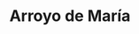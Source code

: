 ---
title: Arroyo de María
nombre_comunidad: Arroyo de María
municipio: San Jacinto
departamento: Bolívar
descripcion: >-
  La comunidad de Arroyo María inicia su historia en 1920 con la llegada de 5
  familias Leones Arrieta, Leones, Díaz y Mercado, los cuales iniciaron con la
  tumba de monte para el establecimiento de terrenos aptos para los cultivos y
  la crianza de ganado. Este terreno baldío que era montañoso fue la oportunidad
  de estas familias de tener un terreno para desarrollar su actividad
  agropecuaria.

  Está rodeada por el Cerro de Maco, Cerro de los Chivos, Cerro de Morena, y
  tiene diversos arroyos que la traspasan de un lugar a otro.

  Esta comunidad se caracterizó por ser pionera en los procesos organizativos,
  ya que para el año de 1944 habían iniciado con la creación de una junta de
  acción comunal que recibió el nombre del Amparo. Esta forma organizativa
  empezó hacer trabajos de apoyo comunitario, pero sólo hasta 1975 un 11 de
  febrero se escoge una junta directiva que inicia gestiones en busca del bien
  común, lo que fomentó el inicio de la adecuación de la vía de acceso del casco
  urbano hacia la comunidad, sólo usando pico y pala. Posteriormente, logró
  incidir para que la gobernación de Bolívar realizara la construcción de la
  carretera de San Jacinto a estas comunidades.
num_personas: 0
num_familias: 34
min_distancia_casco_urbano: 80
km_distancia_casco_urbano: 20
vias_acceso: >-
  Via en regular estado, se encuentra a una hora 20 minutos dela cabecera
  municipal 
infraestructura_comunitaria:
  - "* La Institución Educativa es el centro de concentración de la comunidad.\_ \n* Hay un espacio para eventos deportivos (arquerías)."
notas_infraestructura_comunitaria: null
liderazgo_comunidad: []
inclusion_diversidad_genero: null
comentarios_conectividad: null
punto_SOLE: Centro Educativo El Paraíso (El Bongal)
comentarios_punto_SOLE: []
ppales_actividades_economicas_vocacion_productiva:
  - "* Aproximadamente\_40 ha de cultivos de cacao en 22 familias. Una de las limitantes ha sido la incompatibilidad genética.\_\n* Tienen cultivos de aguacate\_\n* Plátano - 10 Ha y están sembrando en asocio con sistemas forestales con el cacao.\_\n* Ají\_\n* Agricultura tradicional\_"
comentarios_ppales_actividades_economicas_vocacion_productiva: null
comunidad_sostenible_uso_suelo: null
org_con_proyeccion: []
servicios_publicos_comunidades_focalizadas:
  - |-
    Hay energía. 
    No hay acueducto
  - ' tienen cosecha de agua. '
comunidades_focalizadas_educacion_infraestructura_educativa:
  - "* La Institución Educativa  hasta\_5° Grado. El bachillerato lo realizan en Corregimiento Paraíso. "
comunidades_focalizadas_practicas_organizativas: []
conectividad_minima: Bueno
iniciativas_priorizadas:
  - |-
    ASODECABON. Organización de Arroyo María y EL Bongal. 
    ASOPROCOAS 
org_focalizada: []
riesgo: null
otros_programas_USAID: []
alianzas_colaboradores:
  - |-
    ART
    SENA
    Alcaldía
    Gobernación de Bolívar
    CARDIQUE
    Somos Comunidad
    FEDECACAO
posibilidad_iniciativas_conjuntas_aliados_2: []
actividades_ocio:
  - "* Fiestas patronales\n* Campeonato de softbol y futbol entre las dos comunidades\n* Celebración San Francisco\_\n* Escuela de cacaoteritos (lúdico-educativo)\n* Artesanías elaboradas por mujeres\_(mochilas y hamacas)"
medios_comunicacion_narrativas_locales: []
num_visitas_realizadas: null
num_diagnosticos_rurales_participativos_realizados: null
infraestructura_salud_atencion_psicosocial:
  - >-
    *EPS Mutual Ser. Las Urgencias se atienden en la cabecera municipal de San
    jacinto 
notas_infraestructura_salud_atencion_psicosocial: null
num_visitas_predio: null
url: /reportes/arroyo-de-maria
layout: comunidad
download_file: /reportes/arroyo-de-maria.pdf

---